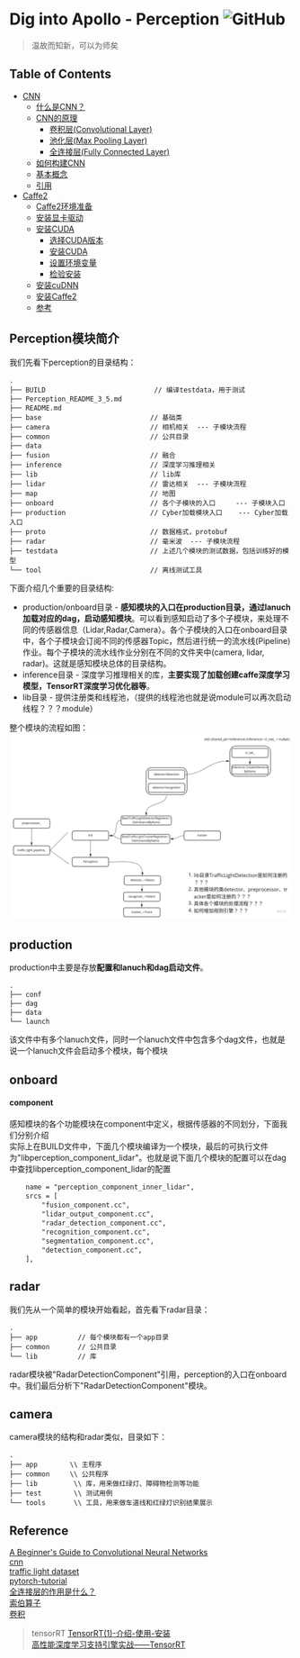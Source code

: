 # Dig into Apollo - Perception ![GitHub](https://img.shields.io/github/license/daohu527/Dig-into-Apollo.svg?style=popout)

> 温故而知新，可以为师矣


## Table of Contents
- [CNN](cnn)
    - [什么是CNN？](cnn#what_is_cnn)
    - [CNN的原理](cnn#cnn_principle)
        - [卷积层(Convolutional Layer)](cnn#convolutional)
        - [池化层(Max Pooling Layer)](cnn#max_pool)
        - [全连接层(Fully Connected Layer)](cnn#fully_connect)
    - [如何构建CNN](cnn#how_to)
    - [基本概念](cnn#base_concept)
    - [引用](cnn#reference)
- [Caffe2](caffe2)
    - [Caffe2环境准备](caffe2#env)
    - [安装显卡驱动](caffe2#drivers)
    - [安装CUDA](caffe2#cuda)
        - [选择CUDA版本](caffe2#cuda_version)
        - [安装CUDA](caffe2#cuda_install)
        - [设置环境变量](caffe2#cuda_env)
        - [检验安装](caffe2#cuda_check)
    - [安装cuDNN](caffe2#cudnn)
    - [安装Caffe2](caffe2#caffe2)
    - [参考](caffe2#reference)

<a name="introduction" />

## Perception模块简介

我们先看下perception的目录结构：  
```
.
├── BUILD                           // 编译testdata，用于测试
├── Perception_README_3_5.md        
├── README.md
├── base                           // 基础类
├── camera                         // 相机相关  --- 子模块流程
├── common                         // 公共目录
├── data                           
├── fusion                         // 融合
├── inference                      // 深度学习推理相关
├── lib                            // lib库
├── lidar                          // 雷达相关  --- 子模块流程
├── map                            // 地图
├── onboard                        // 各个子模块的入口     --- 子模块入口
├── production                     // Cyber加载模块入口    --- Cyber加载入口
├── proto                          // 数据格式，protobuf
├── radar                          // 毫米波  --- 子模块流程
├── testdata                       // 上述几个模块的测试数据，包括训练好的模型
└── tool                           // 离线测试工具
```
下面介绍几个重要的目录结构: 
* production/onboard目录 - **感知模块的入口在production目录，通过lanuch加载对应的dag，启动感知模块**。可以看到感知启动了多个子模块，来处理不同的传感器信息（Lidar,Radar,Camera）。各个子模块的入口在onboard目录中，各个子模块会订阅不同的传感器Topic，然后进行统一的流水线(Pipeline)作业。每个子模块的流水线作业分别在不同的文件夹中(camera, lidar, radar)。这就是感知模块总体的目录结构。
* inference目录 - 深度学习推理相关的库，**主要实现了加载创建caffe深度学习模型，TensorRT深度学习优化器等**。
* lib目录 - 提供注册类和线程池，（提供的线程池也就是说module可以再次启动线程？？？module）

整个模块的流程如图：  
![process](img/perception_process.jpg)  


## production
production中主要是存放**配置和lanuch和dag启动文件**。
```
.
├── conf
├── dag
├── data
└── launch
```
该文件中有多个lanuch文件，同时一个lanuch文件中包含多个dag文件，也就是说一个lanuch文件会启动多个模块，每个模块


## onboard

#### component
感知模块的各个功能模块在component中定义，根据传感器的不同划分，下面我们分别介绍  
实际上在BUILD文件中，下面几个模块编译为一个模块，最后的可执行文件为"libperception_component_lidar"。也就是说下面几个模块的配置可以在dag中查找libperception_component_lidar的配置
```
    name = "perception_component_inner_lidar",
    srcs = [
        "fusion_component.cc",
        "lidar_output_component.cc",
        "radar_detection_component.cc",
        "recognition_component.cc",
        "segmentation_component.cc",
        "detection_component.cc",
    ],
```


## radar
我们先从一个简单的模块开始看起，首先看下radar目录：  
```
.
├── app          // 每个模块都有一个app目录
├── common       // 公共目录
└── lib          // 库
```




radar模块被"RadarDetectionComponent"引用，perception的入口在onboard中。我们最后分析下"RadarDetectionComponent"模块。  


## camera
camera模块的结构和radar类似，目录如下：  
```
.
├── app        \\ 主程序
├── common     \\ 公共程序
├── lib         \\ 库，用来做红绿灯、障碍物检测等功能
├── test        \\ 测试用例
└── tools       \\ 工具，用来做车道线和红绿灯识别结果展示
```




## Reference
[A Beginner's Guide to Convolutional Neural Networks](https://skymind.ai/wiki/convolutional-network)  
[cnn](https://cs231n.github.io/convolutional-networks/)  
[traffic light dataset](https://hci.iwr.uni-heidelberg.de/node/6132/download/3d66608cfb112934ef40175e9a20c81f)  
[pytorch-tutorial](https://github.com/yunjey/pytorch-tutorial)  
[全连接层的作用是什么？](https://www.zhihu.com/question/41037974)  
[索伯算子](https://zh.wikipedia.org/wiki/%E7%B4%A2%E8%B2%9D%E7%88%BE%E7%AE%97%E5%AD%90)  
[卷积](https://zh.wikipedia.org/wiki/%E5%8D%B7%E7%A7%AF)  

> tensorRT
[TensorRT(1)-介绍-使用-安装](https://arleyzhang.github.io/articles/7f4b25ce/)  
[高性能深度学习支持引擎实战——TensorRT](https://zhuanlan.zhihu.com/p/35657027)  


